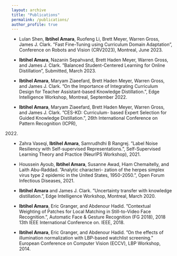 ```yaml
---
layout: archive
title: "Publications"
permalink: /publications/
author_profile: true
---
```


- Lulan Shen, **Ibtihel Amara**, Ruofeng Li, Brett Meyer, Warren Gross, James J. Clark. ”Fast Fine-Tuning using Curriculum
Domain Adaptation”, Conference on Robots and Vision (CRV2023), Montreal, June 2023.

- **Ibtihel Amara**, Nazanin Sepahvand, Brett Haden Meyer, Warren Gross, and James J. Clark. ”Balanced Student-Centered
Learning for Online Distillation”, Submitted, March 2023.

- **Ibtihel Amara**, Maryam Ziaeefard, Brett Haden Meyer, Warren Gross, and James J. Clark. ”On the Importance of
Integrating Curriculum Design for Teacher Assistant-based Knowledge Distillation.”, Edge Intelligence Workshop, Montreal,
September 2022.

- **Ibtihel Amara**, Maryam Ziaeefard, Brett Haden Meyer, Warren Gross, and James J. Clark. ”CES-KD: Curriculum-
based Expert Selection for Guided Knowledge Distillation.”, 26th International Conference on Pattern Recognition (ICPR),
2022.

- Zahra Vaseqi, **Ibtihel Amara**, Samrudhdhi B Rangrej. ”Label Noise Resiliency with Self-supervised Representations.”,
Self-Supervised Learning Theory and Practice (NeurIPS Workshop), 2021.

- Houssein Ayoub, **Ibtihel Amara**, Susanne Awad, Hiam Chemaitelly, and Laith Abu-Raddad. ”Analytic characteri-
zation of the herpes simplex virus type 2 epidemic in the United States, 1950-2050.”, Open Forum Infectious Diseases, 2021.

- **Ibtihel Amara** and James J. Clark. ”Uncertainty transfer with knowledge distillation.”, Edge Intelligence Workshop,
Montreal, March 2020.

- **Ibtihel Amara**, Eric Granger, and Abdenour Hadid. ”Contextual Weighting of Patches for Local Matching in Still-to-Video Face Recognition.”, Automatic Face & Gesture Recognition (FG 2018), 2018 13th IEEE International Conference on. IEEE, 2018.

- **Ibtihel Amara**, Eric Granger, and Abdenour Hadid. ”On the effects of illumination normalization with LBP-based
watchlist screening.” European Conference on Computer Vision (ECCV), LBP Workshop, 2014.